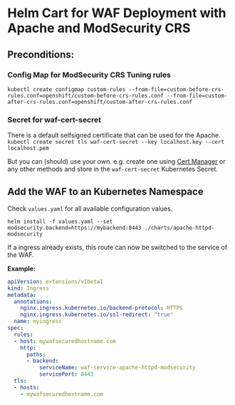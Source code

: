 # Helm Cart for WAF Deployment with Apache and ModSecurity CRS

## Preconditions:

### Config Map for ModSecurity CRS Tuning rules
`kubectl create configmap custom-rules --from-file=custom-before-crs-rules.conf=openshift/custom-before-crs-rules.conf --from-file=custom-after-crs-rules.conf=openshift/custom-after-crs-rules.conf`

### Secret for waf-cert-secret
There is a default selfsigned certificate that can be used for the Apache. 
`kubectl create secret tls waf-cert-secret --key localhost.key --cert localhost.pem`

But you can (should) use your own. e.g. create one using [Cert Manager](https://cert-manager.io/docs/) or any other methods and store in the `waf-cert-secret` Kubernetes Secret.

## Add the WAF to an Kubernetes Namespace

Check `values.yaml` for all available configuration values.

`helm install -f values.yaml --set modsecurity.backend=https://mybackend:8443 ./charts/apache-httpd-modsecurity`

If a ingress already exists, this route can now be switched to the service of the WAF.

**Example:**

```yaml
apiVersion: extensions/v1beta1
kind: Ingress
metadata:
  annotations:
    nginx.ingress.kubernetes.io/backend-protocol: HTTPS
    nginx.ingress.kubernetes.io/ssl-redirect: "true"
  name: myingress
spec:
  rules:
  - host: mywafsecuredhostname.com
    http:
      paths:
      - backend:
          serviceName: waf-service-apache-httpd-modsecurity
          servicePort: 8443
  tls:
  - hosts:
    - mywafsecuredhostname.com
```